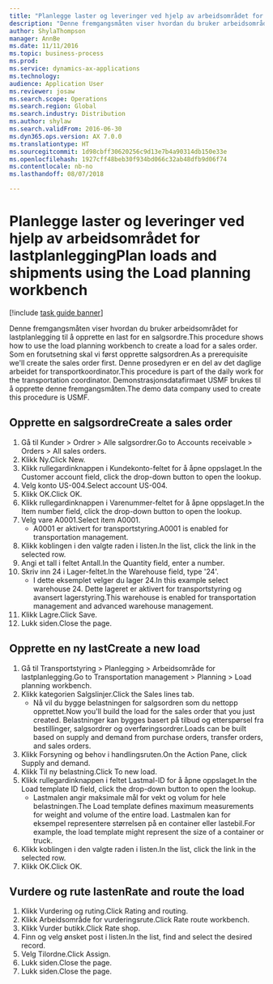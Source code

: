 ```yaml
--- 
title: "Planlegge laster og leveringer ved hjelp av arbeidsområdet for lastplanlegging"
description: "Denne fremgangsmåten viser hvordan du bruker arbeidsområdet for lastplanlegging til å opprette en last for en salgsordre."
author: ShylaThompson
manager: AnnBe
ms.date: 11/11/2016
ms.topic: business-process
ms.prod: 
ms.service: dynamics-ax-applications
ms.technology: 
audience: Application User
ms.reviewer: josaw
ms.search.scope: Operations
ms.search.region: Global
ms.search.industry: Distribution
ms.author: shylaw
ms.search.validFrom: 2016-06-30
ms.dyn365.ops.version: AX 7.0.0
ms.translationtype: HT
ms.sourcegitcommit: 1d98cbff30620256c9d13e7b4a90314db150e33e
ms.openlocfilehash: 1927cff48beb30f934bd066c32ab48dfb9d06f74
ms.contentlocale: nb-no
ms.lasthandoff: 08/07/2018

---
```

# <a name="plan-loads-and-shipments-using-the-load-planning-workbench"></a><span data-ttu-id="8e844-103">Planlegge laster og leveringer ved hjelp av arbeidsområdet for lastplanlegging</span><span class="sxs-lookup"><span data-stu-id="8e844-103">Plan loads and shipments using the Load planning workbench</span></span>

[!include [task guide banner](../../includes/task-guide-banner.md)]

<span data-ttu-id="8e844-104">Denne fremgangsmåten viser hvordan du bruker arbeidsområdet for lastplanlegging til å opprette en last for en salgsordre.</span><span class="sxs-lookup"><span data-stu-id="8e844-104">This procedure shows how to use the load planning workbench to create a load for a sales order.</span></span> <span data-ttu-id="8e844-105">Som en forutsetning skal vi først opprette salgsordren.</span><span class="sxs-lookup"><span data-stu-id="8e844-105">As a prerequisite we'll create the sales order first.</span></span> <span data-ttu-id="8e844-106">Denne prosedyren er en del av det daglige arbeidet for transportkoordinator.</span><span class="sxs-lookup"><span data-stu-id="8e844-106">This procedure is part of the daily work for the transportation coordinator.</span></span> <span data-ttu-id="8e844-107">Demonstrasjonsdatafirmaet USMF brukes til å opprette denne fremgangsmåten.</span><span class="sxs-lookup"><span data-stu-id="8e844-107">The demo data company used to create this procedure is USMF.</span></span>


## <a name="create-a-sales-order"></a><span data-ttu-id="8e844-108">Opprette en salgsordre</span><span class="sxs-lookup"><span data-stu-id="8e844-108">Create a sales order</span></span>
1. <span data-ttu-id="8e844-109">Gå til Kunder > Ordrer > Alle salgsordrer.</span><span class="sxs-lookup"><span data-stu-id="8e844-109">Go to Accounts receivable > Orders > All sales orders.</span></span>
2. <span data-ttu-id="8e844-110">Klikk Ny.</span><span class="sxs-lookup"><span data-stu-id="8e844-110">Click New.</span></span>
3. <span data-ttu-id="8e844-111">Klikk rullegardinknappen i Kundekonto-feltet for å åpne oppslaget.</span><span class="sxs-lookup"><span data-stu-id="8e844-111">In the Customer account field, click the drop-down button to open the lookup.</span></span>
4. <span data-ttu-id="8e844-112">Velg konto US-004.</span><span class="sxs-lookup"><span data-stu-id="8e844-112">Select account US-004.</span></span>
5. <span data-ttu-id="8e844-113">Klikk OK.</span><span class="sxs-lookup"><span data-stu-id="8e844-113">Click OK.</span></span>
6. <span data-ttu-id="8e844-114">Klikk rullegardinknappen i Varenummer-feltet for å åpne oppslaget.</span><span class="sxs-lookup"><span data-stu-id="8e844-114">In the Item number field, click the drop-down button to open the lookup.</span></span>
7. <span data-ttu-id="8e844-115">Velg vare A0001.</span><span class="sxs-lookup"><span data-stu-id="8e844-115">Select item A0001.</span></span>
    * <span data-ttu-id="8e844-116">A0001 er aktivert for transportstyring.</span><span class="sxs-lookup"><span data-stu-id="8e844-116">A0001 is enabled for transportation management.</span></span>  
8. <span data-ttu-id="8e844-117">Klikk koblingen i den valgte raden i listen.</span><span class="sxs-lookup"><span data-stu-id="8e844-117">In the list, click the link in the selected row.</span></span>
9. <span data-ttu-id="8e844-118">Angi et tall i feltet Antall.</span><span class="sxs-lookup"><span data-stu-id="8e844-118">In the Quantity field, enter a number.</span></span>
10. <span data-ttu-id="8e844-119">Skriv inn 24 i Lager-feltet.</span><span class="sxs-lookup"><span data-stu-id="8e844-119">In the Warehouse field, type '24'.</span></span>
    * <span data-ttu-id="8e844-120">I dette eksemplet velger du lager 24.</span><span class="sxs-lookup"><span data-stu-id="8e844-120">In this example select warehouse 24.</span></span> <span data-ttu-id="8e844-121">Dette lageret er aktivert for transportstyring og avansert lagerstyring.</span><span class="sxs-lookup"><span data-stu-id="8e844-121">This warehouse is enabled for transportation management and advanced warehouse management.</span></span>  
11. <span data-ttu-id="8e844-122">Klikk Lagre.</span><span class="sxs-lookup"><span data-stu-id="8e844-122">Click Save.</span></span>
12. <span data-ttu-id="8e844-123">Lukk siden.</span><span class="sxs-lookup"><span data-stu-id="8e844-123">Close the page.</span></span>

## <a name="create-a-new-load"></a><span data-ttu-id="8e844-124">Opprette en ny last</span><span class="sxs-lookup"><span data-stu-id="8e844-124">Create a new load</span></span>
1. <span data-ttu-id="8e844-125">Gå til Transportstyring > Planlegging > Arbeidsområde for lastplanlegging.</span><span class="sxs-lookup"><span data-stu-id="8e844-125">Go to Transportation management > Planning > Load planning workbench.</span></span>
2. <span data-ttu-id="8e844-126">Klikk kategorien Salgslinjer.</span><span class="sxs-lookup"><span data-stu-id="8e844-126">Click the Sales lines tab.</span></span>
    * <span data-ttu-id="8e844-127">Nå vil du bygge belastningen for salgsordren som du nettopp opprettet.</span><span class="sxs-lookup"><span data-stu-id="8e844-127">Now you'll build the load for the sales order that you just created.</span></span> <span data-ttu-id="8e844-128">Belastninger kan bygges basert på tilbud og etterspørsel fra bestillinger, salgsordrer og overføringsordrer.</span><span class="sxs-lookup"><span data-stu-id="8e844-128">Loads can be built based on supply and demand from purchase orders, transfer orders, and sales orders.</span></span>  
3. <span data-ttu-id="8e844-129">Klikk Forsyning og behov i handlingsruten.</span><span class="sxs-lookup"><span data-stu-id="8e844-129">On the Action Pane, click Supply and demand.</span></span>
4. <span data-ttu-id="8e844-130">Klikk Til ny belastning.</span><span class="sxs-lookup"><span data-stu-id="8e844-130">Click To new load.</span></span>
5. <span data-ttu-id="8e844-131">Klikk rullegardinknappen i feltet Lastmal-ID for å åpne oppslaget.</span><span class="sxs-lookup"><span data-stu-id="8e844-131">In the Load template ID field, click the drop-down button to open the lookup.</span></span>
    * <span data-ttu-id="8e844-132">Lastmalen angir maksimale mål for vekt og volum for hele belastningen.</span><span class="sxs-lookup"><span data-stu-id="8e844-132">The Load template defines maximum measurements for weight and volume of the entire load.</span></span> <span data-ttu-id="8e844-133">Lastmalen kan for eksempel representere størrelsen på en container eller lastebil.</span><span class="sxs-lookup"><span data-stu-id="8e844-133">For example, the load template might represent the size of a container or truck.</span></span>  
6. <span data-ttu-id="8e844-134">Klikk koblingen i den valgte raden i listen.</span><span class="sxs-lookup"><span data-stu-id="8e844-134">In the list, click the link in the selected row.</span></span>
7. <span data-ttu-id="8e844-135">Klikk OK.</span><span class="sxs-lookup"><span data-stu-id="8e844-135">Click OK.</span></span>

## <a name="rate-and-route-the-load"></a><span data-ttu-id="8e844-136">Vurdere og rute lasten</span><span class="sxs-lookup"><span data-stu-id="8e844-136">Rate and route the load</span></span>
1. <span data-ttu-id="8e844-137">Klikk Vurdering og ruting.</span><span class="sxs-lookup"><span data-stu-id="8e844-137">Click Rating and routing.</span></span>
2. <span data-ttu-id="8e844-138">Klikk Arbeidsområde for vurderingsrute.</span><span class="sxs-lookup"><span data-stu-id="8e844-138">Click Rate route workbench.</span></span>
3. <span data-ttu-id="8e844-139">Klikk Vurder butikk.</span><span class="sxs-lookup"><span data-stu-id="8e844-139">Click Rate shop.</span></span>
4. <span data-ttu-id="8e844-140">Finn og velg ønsket post i listen.</span><span class="sxs-lookup"><span data-stu-id="8e844-140">In the list, find and select the desired record.</span></span>
5. <span data-ttu-id="8e844-141">Velg Tilordne.</span><span class="sxs-lookup"><span data-stu-id="8e844-141">Click Assign.</span></span>
6. <span data-ttu-id="8e844-142">Lukk siden.</span><span class="sxs-lookup"><span data-stu-id="8e844-142">Close the page.</span></span>
7. <span data-ttu-id="8e844-143">Lukk siden.</span><span class="sxs-lookup"><span data-stu-id="8e844-143">Close the page.</span></span>



